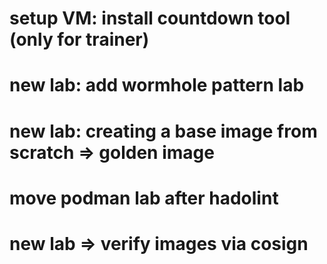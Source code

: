 # setup VM: install countdown tool (only for trainer)

# new lab: add wormhole pattern lab

# new lab: creating a base image from scratch => golden image

# move podman lab after hadolint

# new lab => verify images via cosign

